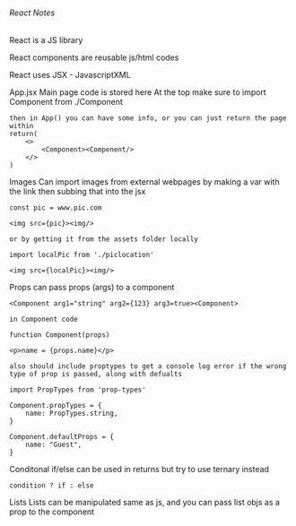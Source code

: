 ###### React Notes

React is a JS library

React components are reusable js/html codes

React uses JSX - JavascriptXML

App.jsx 
    Main page code is stored here
    At the top make sure to import Component from ./Component

    then in App() you can have some info, or you can just return the page within 
    return(
        <>
            <Component><Compenent/>
        </> 
    )

Images
    Can import images from external webpages by making a var with the link then subbing that into the jsx

    const pic = www.pic.com

    <img src={pic}><img/>

    or by getting it from the assets folder locally

    import localPic from './piclocation'

    <img src={localPic}><img/>

Props
    can pass props (args) to a component

    <Component arg1="string" arg2={123} arg3=true><Component>

    in Component code
    
    function Component(props)

    <p>name = {props.name}</p>

    also should include proptypes to get a console log error if the wrong type of prop is passed, along with defualts

    import PropTypes from 'prop-types'

    Component.propTypes = {
        name: PropTypes.string,
    }

    Component.defaultProps = {
        name: "Guest",
    }

Conditonal
    if/else can be used in returns but try to use ternary instead

    condition ? if : else

Lists
    Lists can be manipulated same as js, and you can pass list objs as a prop to the component